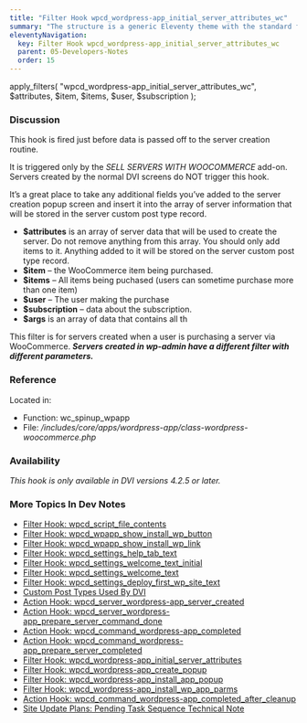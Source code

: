 ```yaml
---
title: "Filter Hook wpcd_wordpress-app_initial_server_attributes_wc"
summary: "The structure is a generic Eleventy theme with the standard folder and file names."
eleventyNavigation:
  key: Filter Hook wpcd_wordpress-app_initial_server_attributes_wc
  parent: 05-Developers-Notes
  order: 15
---
```

apply_filters( "wpcd_wordpress-app_initial_server_attributes_wc", $attributes, $item, $items, $user, $subscription );

### Discussion

This hook is fired just before data is passed off to the server creation routine.

It is triggered only by the _SELL SERVERS WITH WOOCOMMERCE_ add-on. Servers created by the normal DVI screens do NOT trigger this hook.

It’s a great place to take any additional fields you’ve added to the server creation popup screen and insert it into the array of server information that will be stored in the server custom post type record.

*   **$attributes** is an array of server data that will be used to create the server. Do not remove anything from this array. You should only add items to it. Anything added to it will be stored on the server custom post type record.
*   **$item** – the WooCommerce item being purchased.
*   **$items** – All items being puchased (users can sometime purchase more than one item)
*   **$user** – The user making the purchase
*   **$subscription** – data about the subscription.
*   **$args** is an array of data that contains all th

This filter is for servers created when a user is purchasing a server via WooCommerce. **_Servers created in wp-admin have a different filter with different parameters._**

### Reference

Located in:

*   Function: wc_spinup_wpapp
*   File: _/includes/core/apps/wordpress-app/class-wordpress-woocommerce.php_

### Availability

_This hook is only available in DVI versions 4.2.5 or later._

### More Topics In Dev Notes

*   [Filter Hook: wpcd_script_file_contents](https://web.archive.org/web/20240221052134/https://wpclouddeploy.com/documentation/wpcloud-deploy-dev-notes/filter-hook-wpcd_script_file_contents/)
*   [Filter Hook: wpcd_wpapp_show_install_wp_button](https://web.archive.org/web/20240221052134/https://wpclouddeploy.com/documentation/wpcloud-deploy-dev-notes/filter-hook-wpcd_wpapp_show_install_wp_button/)
*   [Filter Hook: wpcd_wpapp_show_install_wp_link](https://web.archive.org/web/20240221052134/https://wpclouddeploy.com/documentation/wpcloud-deploy-dev-notes/filter-hook-wpcd_wpapp_show_install_wp_link/)
*   [Filter Hook: wpcd_settings_help_tab_text](https://web.archive.org/web/20240221052134/https://wpclouddeploy.com/documentation/wpcloud-deploy-dev-notes/filter-hook-wpcd_settings_help_tab_text/)
*   [Filter Hook: wpcd_settings_welcome_text_initial](https://web.archive.org/web/20240221052134/https://wpclouddeploy.com/documentation/wpcloud-deploy-dev-notes/filter-hook-wpcd_settings_welcome_text_initial/)
*   [Filter Hook: wpcd_settings_welcome_text](https://web.archive.org/web/20240221052134/https://wpclouddeploy.com/documentation/wpcloud-deploy-dev-notes/filter-hook-wpcd_settings_welcome_text/)
*   [Filter Hook: wpcd_settings_deploy_first_wp_site_text](https://web.archive.org/web/20240221052134/https://wpclouddeploy.com/documentation/wpcloud-deploy-dev-notes/filter-hook-wpcd_settings_deploy_first_wp_site_text/)
*   [Custom Post Types Used By DVI](https://web.archive.org/web/20240221052134/https://wpclouddeploy.com/documentation/wpcloud-deploy-dev-notes/custom-post-types-used-by-wpcd/)
*   [Action Hook: wpcd_server_wordpress-app_server_created](https://web.archive.org/web/20240221052134/https://wpclouddeploy.com/documentation/wpcloud-deploy-dev-notes/action-hook-wpcd_server_wordpress-app_server_created/)
*   [Action Hook: wpcd_server_wordpress-app_prepare_server_command_done](https://web.archive.org/web/20240221052134/https://wpclouddeploy.com/documentation/wpcloud-deploy-dev-notes/action-hook-wpcd_server_wordpress-app_prepare_server_command_done/)
*   [Action Hook: wpcd_command_wordpress-app_completed](https://web.archive.org/web/20240221052134/https://wpclouddeploy.com/documentation/wpcloud-deploy-dev-notes/action-hook-wpcd_command_wordpress-app_completed/)
*   [Action Hook: wpcd_command_wordpress-app_prepare_server_completed](https://web.archive.org/web/20240221052134/https://wpclouddeploy.com/documentation/wpcloud-deploy-dev-notes/action-hook-wpcd_command_wordpress-app_prepare_server_done/)
*   [Filter Hook: wpcd_wordpress-app_initial_server_attributes](https://web.archive.org/web/20240221052134/https://wpclouddeploy.com/documentation/wpcloud-deploy-dev-notes/filter-hook-wpcd_wordpress-app_initial_server_attributes/)
*   [Filter Hook: wpcd_wordpress-app_create_popup](https://web.archive.org/web/20240221052134/https://wpclouddeploy.com/documentation/wpcloud-deploy-dev-notes/filter-hook-wpcd_wordpress-app_create_popup/)
*   [Filter Hook: wpcd_wordpress-app_install_app_popup](https://web.archive.org/web/20240221052134/https://wpclouddeploy.com/documentation/wpcloud-deploy-dev-notes/filter-hook-wpcd_wordpress-install_app_popup/)
*   [Filter Hook: wpcd_wordpress-app_install_wp_app_parms](https://web.archive.org/web/20240221052134/https://wpclouddeploy.com/documentation/wpcloud-deploy-dev-notes/filter-hook-wpcd_wordpress-app_install_app_popup/)
*   [Action Hook: wpcd_command_wordpress-app_completed_after_cleanup](https://web.archive.org/web/20240221052134/https://wpclouddeploy.com/documentation/wpcloud-deploy-dev-notes/action-hook-wpcd_command_wordpress-app_completed_after_cleanup/)
*   [Site Update Plans: Pending Task Sequence Technical Note](https://web.archive.org/web/20240221052134/https://wpclouddeploy.com/documentation/wpcloud-deploy-dev-notes/site-update-plans-pending-task-sequence-technical-note/)
